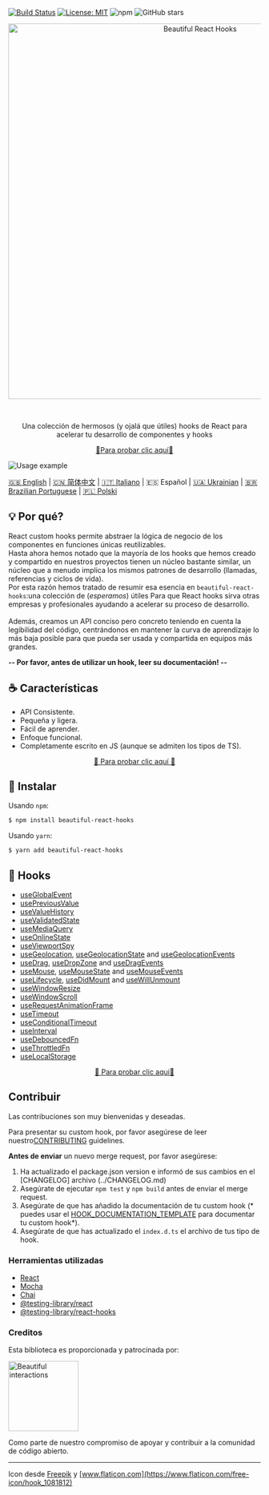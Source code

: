 [![Build Status](https://travis-ci.org/beautifulinteractions/beautiful-react-hooks.svg?branch=master)](https://travis-ci.org/beautifulinteractions/beautiful-react-hooks)
[![License: MIT](https://img.shields.io/badge/License-MIT-yellow.svg)](https://opensource.org/licenses/MIT)
![npm](https://img.shields.io/npm/v/beautiful-react-hooks)
![GitHub stars](https://img.shields.io/github/stars/beautifulinteractions/beautiful-react-hooks?style=social)


<div align="center">
  <p align="center">
     <img src="../logo.png" alt="Beautiful React Hooks" width="750px" />
  </p>
</div>
<br />
<div>
  <p align="center">
    Una colección de hermosos (y ojalá que útiles) hooks de React para acelerar tu desarrollo de componentes y hooks
  </p>
</div>

<div>
  <p align="center">
    <a href="https://beautifulinteractions.github.io/beautiful-react-hooks/" target="_blank">
    🌟Para probar clic aquí🌟
    </a>
  </p>
</div>

![Usage example](../usage_example.png)

<a href="https://github.com/beautifulinteractions/beautiful-react-hooks/">🇬🇧 English</a> | <a href="https://github.com/beautifulinteractions/beautiful-react-hooks/blob/master/docs/README.zh-CN.md">🇨🇳 简体中文</a> | <a href="https://github.com/beautifulinteractions/beautiful-react-hooks/blob/master/docs/README.it-IT.md">🇮🇹 Italiano</a> | 🇪🇸 Español | <a href="https://github.com/beautifulinteractions/beautiful-react-hooks/blob/master/docs/README.uk-UA.md">🇺🇦 Ukrainian</a> | <a href="https://github.com/beautifulinteractions/beautiful-react-hooks/blob/master/docs/README.pt-BR.md">🇧🇷 Brazilian Portuguese</a> | <a href="https://github.com/beautifulinteractions/beautiful-react-hooks/blob/master/docs/README.pl-PL.md">🇵🇱 Polski </a>


## 💡 Por qué? 

React custom hooks permite abstraer la lógica de negocio de los componentes en funciones únicas reutilizables.<br />
Hasta ahora hemos notado que la mayoría de los  hooks que hemos creado y compartido en nuestros proyectos tienen un núcleo bastante similar, un núcleo que a menudo implica los mismos patrones de desarrollo (llamadas, referencias y ciclos de vida). <br />
Por esta razón hemos tratado de resumir esa esencia en  `beautiful-react-hooks`:una colección de (*esperamos*) útiles 
Para que React hooks sirva otras empresas y profesionales ayudando a acelerar su proceso de desarrollo.<br /><br />
Además, creamos un API conciso pero concreto teniendo en cuenta la legibilidad del código, centrándonos en mantener la curva de aprendizaje lo más baja posible para que pueda ser usada y compartida en equipos más grandes.



**-- Por favor, antes de utilizar un hook, leer su documentación! --**

## ☕️ Características

* API Consistente.
* Pequeña y ligera.
* Fácil de aprender.
* Enfoque funcional.
* Completamente escrito en JS (aunque se admiten los tipos de TS).

<div>
  <p align="center">
    <a href="https://beautifulinteractions.github.io/beautiful-react-hooks/" target="_blank">
    🌟 Para probar clic aquí 🌟
    </a>
  </p>
</div>

## 🕺 Instalar

Usando `npm`:
```bash
$ npm install beautiful-react-hooks
```

Usando `yarn`:

```bash
$ yarn add beautiful-react-hooks
```

## 🎨 Hooks

* [useGlobalEvent](useGlobalEvent.md)
* [usePreviousValue](usePreviousValue.md)
* [useValueHistory](useValueHistory.md)
* [useValidatedState](useValidatedState.md)
* [useMediaQuery](useMediaQuery.md)
* [useOnlineState](useOnlineState.md)
* [useViewportSpy](useViewportSpy.md)
* [useGeolocation](useGeolocation.md), [useGeolocationState](useGeolocationState.md) and [useGeolocationEvents](useGeolocationEvents.md)
* [useDrag](useDrag.md), [useDropZone](useDropZone.md) and [useDragEvents](useDragEvents.md)
* [useMouse](useMouse.md), [useMouseState](useMouseState.md) and [useMouseEvents](useMouseEvents.md)
* [useLifecycle](useLifecycle.md), [useDidMount](useDidMount.md) and [useWillUnmount](useWillUnmount.md)
* [useWindowResize](useWindowResize.md)
* [useWindowScroll](useWindowScroll.md)
* [useRequestAnimationFrame](useRequestAnimationFrame.md)
* [useTimeout](useTimeout.md)
* [useConditionalTimeout](useConditionalTimeout.md)
* [useInterval](useInterval.md)
* [useDebouncedFn](useDebouncedFn.md)
* [useThrottledFn](useThrottledFn.md)
* [useLocalStorage](useLocalStorage.md)

<div>
  <p align="center">
    <a href="https://beautifulinteractions.github.io/beautiful-react-hooks/" target="_blank">
    🌟 Para probar clic aquí🌟
    </a>
  </p>
</div>

## Contribuir

Las contribuciones son muy bienvenidas y deseadas. 

Para presentar su custom hook, por favor asegúrese de leer nuestro[CONTRIBUTING](../CONTRIBUTING.md) guidelines.

**Antes de enviar** un nuevo merge request, por favor asegúrese:

1. Ha actualizado el package.json version e informó de sus cambios en el [CHANGELOG] archivo (../CHANGELOG.md)
2. Asegúrate de ejecutar `npm test` y `npm build` antes de enviar el merge request.
3. Asegúrate de que has añadido la documentación de tu custom hook (* puedes usar el [HOOK_DOCUMENTATION_TEMPLATE](../HOOK_DOCUMENTATION_TEMPLATE.md)  para documentar tu custom hook*).
4. Asegúrate de que has actualizado el  `index.d.ts` el archivo de tus tipo de hook.

### Herramientas utilizadas

* [React](https://reactjs.org/)
* [Mocha](https://mochajs.org/)
* [Chai](https://www.chaijs.com/)
* [@testing-library/react](https://testing-library.com/docs/react-testing-library/intro)
* [@testing-library/react-hooks](https://react-hooks-testing-library.com/) 


### Creditos

Esta biblioteca es proporcionada y patrocinada por: 

<div>
  <p>
    <a href="https://beautifulinteractions.com/">
      <img src="https://beautifulinteractions.com/img/logo-colorful.svg" alt="Beautiful interactions" width="140px" />
    </a>
  </p>
</div>

Como parte de nuestro compromiso de apoyar y contribuir a la comunidad de código abierto.

---

Icon desde [Freepik](https://www.flaticon.com/authors/freepik) y [www.flaticon.com](https://www.flaticon.com/free-icon/hook_1081812)
